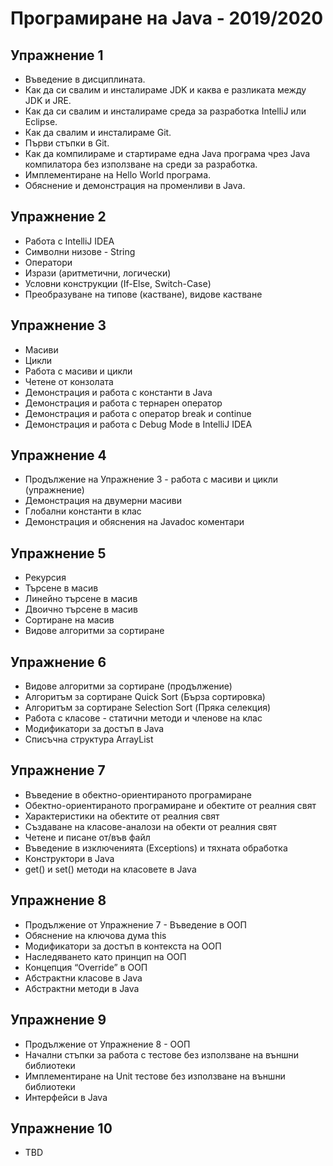 # Програмиране на Java - 2019/2020


## Упражнение 1

- Въведение в дисциплината.
- Как да си свалим и инсталираме JDK и каква е разликата между JDK и JRE.
- Как да си свалим и инсталираме среда за разработка IntelliJ или Eclipse.
- Как да свалим и инсталираме Git.
- Първи стъпки в Git.
- Как да компилираме и стартираме една Java програма чрез Java компилатора без използване на среди за разработка.
- Имплементиране на Hello World програма.
- Обяснение и демонстрация на променливи в Java.


## Упражнение 2

- Работа с IntelliJ IDEA
- Символни низове - String
- Оператори
- Изрази (аритметични, логически)
- Условни конструкции (If-Else, Switch-Case)
- Преобразуване на типове (кастване), видове кастване


## Упражнение 3

- Масиви
- Цикли
- Работа с масиви и цикли
- Четене от конзолата
- Демонстрация и работа с константи в Java
- Демонстрация и работа с тернарен оператор
- Демонстрация и работа с оператор break и continue
- Демонстрация и работа с Debug Mode в IntelliJ IDEA


## Упражнение 4

- Продължение на Упражнение 3 - работа с масиви и цикли (упражнение)
- Демонстрация на двумерни масиви
- Глобални константи в клас
- Демонстрация и обяснения на Javadoc коментари


## Упражнение 5

- Рекурсия
- Търсене в масив
- Линейно търсене в масив
- Двоично търсене в масив
- Сортиране на масив
- Видове алгоритми за сортиране


## Упражнение 6

- Видове алгоритми за сортиране (продължение)
- Алгоритъм за сортиране Quick Sort (Бърза сортировка)
- Алгоритъм за сортиране Selection Sort (Пряка селекция)
- Работа с класове - статични методи и членове на клас
- Модификатори за достъп в Java
- Списъчна структура ArrayList


## Упражнение 7

- Въведение в обектно-ориентираното програмиране
- Обектно-ориентираното програмиране и обектите от реалния свят
- Характеристики на обектите от реалния свят
- Създаване на класове-аналози на обекти от реалния свят
- Четене и писане от/във файл
- Въведение в изключенията (Exceptions) и тяхната обработка
- Конструктори в Java
- get() и set() методи на класовете в Java


## Упражнение 8

- Продължение от Упражнение 7 - Въведение в ООП
- Обяснение на ключова дума this
- Модификатори за достъп в контекста на ООП
- Наследяването като принцип на ООП
- Концепция “Override” в ООП
- Абстрактни класове в Java
- Абстрактни методи в Java


## Упражнение 9

- Продължение от Упражнение 8 - ООП
- Начални стъпки за работа с тестове без използване на външни библиотеки
- Имплементиране на Unit тестове без използване на външни библиотеки
- Интерфейси в Java


## Упражнение 10

- TBD